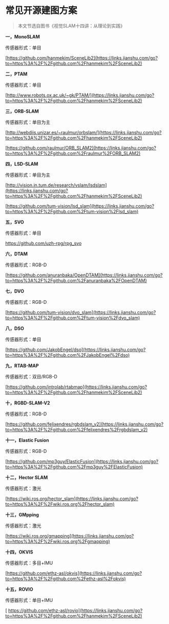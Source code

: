 # 常见开源建图方案

> 本文节选自图书《视觉SLAM十四讲：从理论到实践》

**一，MonoSLAM**

传感器形式：单目

[https://github.com/hanmekim/SceneLib2](https://links.jianshu.com/go?to=https%3A%2F%2Fgithub.com%2Fhanmekim%2FSceneLib2)

**二，PTAM**

传感器形式：单目

[http://www.robots.ox.ac.uk/~gk/PTAM/](https://links.jianshu.com/go?to=https%3A%2F%2Fgithub.com%2Fhanmekim%2FSceneLib2)

**三，ORB-SLAM**

传感器形式：单目为主

[http://webdiis.unizar.es/~raulmur/orbslam/](https://links.jianshu.com/go?to=https%3A%2F%2Fgithub.com%2Fhanmekim%2FSceneLib2)

[https://github.com/raulmur/ORB_SLAM2](https://links.jianshu.com/go?to=https%3A%2F%2Fgithub.com%2Fraulmur%2FORB_SLAM2)

**四，LSD-SLAM**

传感器形式：单目为主

[http://vision.in.tum.de/research/vslam/lsdslam](https://links.jianshu.com/go?to=https%3A%2F%2Fgithub.com%2Fhanmekim%2FSceneLib2)

[https://github.com/tum-vision/lsd_slam](https://links.jianshu.com/go?to=https%3A%2F%2Fgithub.com%2Ftum-vision%2Flsd_slam)

**五，SVO**

传感器形式：单目

[https://github.com/uzh-rpg/rpg_svo ](https://links.jianshu.com/go?to=https%3A%2F%2Fgithub.com%2Fhanmekim%2FSceneLib2)

**六，DTAM**

传感器形式：RGB-D

[https://github.com/anuranbaka/OpenDTAM](https://links.jianshu.com/go?to=https%3A%2F%2Fgithub.com%2Fanuranbaka%2FOpenDTAM)

**七，DVO**

传感器形式：RGB-D

[https://github.com/tum-vision/dvo_slam](https://links.jianshu.com/go?to=https%3A%2F%2Fgithub.com%2Ftum-vision%2Fdvo_slam)

**八，DSO**

传感器形式：单目

[https://github.com/JakobEngel/dso](https://links.jianshu.com/go?to=https%3A%2F%2Fgithub.com%2FJakobEngel%2Fdso)

**九，RTAB-MAP**

传感器形式：双目/RGB-D

[https://github.com/introlab/rtabmap](https://links.jianshu.com/go?to=https%3A%2F%2Fgithub.com%2Fhanmekim%2FSceneLib2)

**十，RGBD-SLAM-V2**

传感器形式：RGB-D

[https://github.com/felixendres/rgbdslam_v2](https://links.jianshu.com/go?to=https%3A%2F%2Fgithub.com%2Ffelixendres%2Frgbdslam_v2)

**十一，Elastic Fusion**

传感器形式：RGB-D

[https://github.com/mp3guy/ElasticFusion](https://links.jianshu.com/go?to=https%3A%2F%2Fgithub.com%2Fmp3guy%2FElasticFusion)

**十二，Hector SLAM**

传感器形式：激光

[https://wiki.ros.org/hector_slam](https://links.jianshu.com/go?to=https%3A%2F%2Fwiki.ros.org%2Fhector_slam)

**十三，GMpping**

传感器形式：激光

[https://wiki.ros.org/gmapping](https://links.jianshu.com/go?to=https%3A%2F%2Fwiki.ros.org%2Fgmapping)

**十四，OKVIS**

传感器形式：多目+IMU

[https://github.com/ethz-asl/okvis](https://links.jianshu.com/go?to=https%3A%2F%2Fgithub.com%2Fethz-asl%2Fokvis)

**十五，ROVIO**

传感器形式：单目+IMU

[ https://github.com/ethz-asl/rovio](https://links.jianshu.com/go?to=https%3A%2F%2Fgithub.com%2Fhanmekim%2FSceneLib2)



